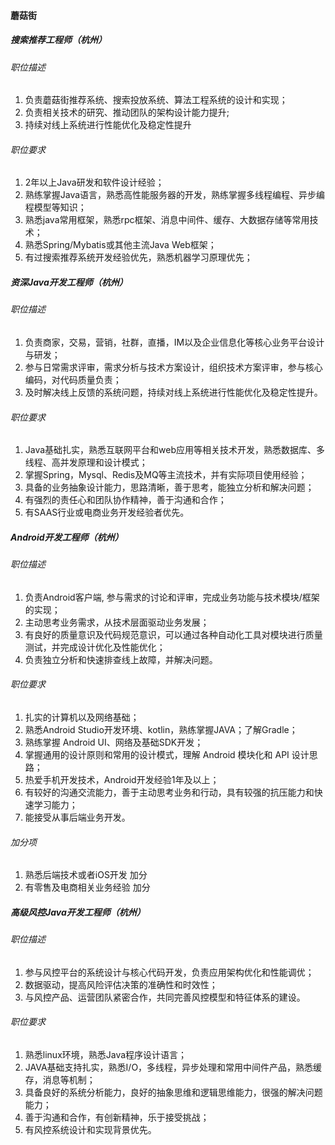 
#### 蘑菇街

##### 搜索推荐工程师（杭州）


###### 职位描述
1. 负责蘑菇街推荐系统、搜索投放系统、算法工程系统的设计和实现；
2. 负责相关技术的研究、推动团队的架构设计能力提升;
3. 持续对线上系统进行性能优化及稳定性提升

###### 职位要求
1. 2年以上Java研发和软件设计经验；
2. 熟练掌握Java语言，熟悉高性能服务器的开发，熟练掌握多线程编程、异步编程模型等知识；
3. 熟悉java常用框架，熟悉rpc框架、消息中间件、缓存、大数据存储等常用技术；
4. 熟悉Spring/Mybatis或其他主流Java Web框架；
5. 有过搜索推荐系统开发经验优先，熟悉机器学习原理优先；


##### 资深Java开发工程师（杭州）


###### 职位描述
1. 负责商家，交易，营销，社群，直播，IM以及企业信息化等核心业务平台设计与研发；
2. 参与日常需求评审，需求分析与技术方案设计，组织技术方案评审，参与核心编码，对代码质量负责；
3. 及时解决线上反馈的系统问题，持续对线上系统进行性能优化及稳定性提升。
###### 职位要求
1. Java基础扎实，熟悉互联网平台和web应用等相关技术开发，熟悉数据库、多线程、高并发原理和设计模式；
2. 掌握Spring，Mysql、Redis及MQ等主流技术，并有实际项目使用经验；
3. 具备的业务抽象设计能力，思路清晰，善于思考，能独立分析和解决问题；
4. 有强烈的责任心和团队协作精神，善于沟通和合作；
5. 有SAAS行业或电商业务开发经验者优先。


##### Android开发工程师（杭州）


###### 职位描述
1. 负责Android客户端, 参与需求的讨论和评审，完成业务功能与技术模块/框架的实现；
2. 主动思考业务需求，从技术层面驱动业务发展；
3. 有良好的质量意识及代码规范意识，可以通过各种自动化工具对模块进行质量测试，并完成设计优化及性能优化；
4. 负责独立分析和快速排查线上故障，并解决问题。
###### 职位要求
1. 扎实的计算机以及网络基础；
2. 熟悉Android Studio开发环境、kotlin，熟练掌握JAVA；了解Gradle；
3. 熟练掌握 Android UI、网络及基础SDK开发；
4. 掌握通用的设计原则和常用的设计模式，理解 Android 模块化和 API 设计思路；
5. 热爱手机开发技术，Android开发经验1年及以上；
6. 有较好的沟通交流能力，善于主动思考业务和行动，具有较强的抗压能力和快速学习能力；
7. 能接受从事后端业务开发。

###### 加分项
1. 熟悉后端技术或者iOS开发 加分
2. 有零售及电商相关业务经验 加分

##### 高级风控Java开发工程师（杭州）

###### 职位描述
1. 参与风控平台的系统设计与核心代码开发，负责应用架构优化和性能调优；
2. 数据驱动，提高风险评估决策的准确性和时效性；
3. 与风控产品、运营团队紧密合作，共同完善风控模型和特征体系的建设。
###### 职位要求
1. 熟悉linux环境，熟悉Java程序设计语言；
2. JAVA基础支持扎实，熟悉I/O，多线程，异步处理和常用中间件产品，熟悉缓存，消息等机制；
3. 具备良好的系统分析能力，良好的抽象思维和逻辑思维能力，很强的解决问题能力；
4. 善于沟通和合作，有创新精神，乐于接受挑战；
5. 有风控系统设计和实现背景优先。



